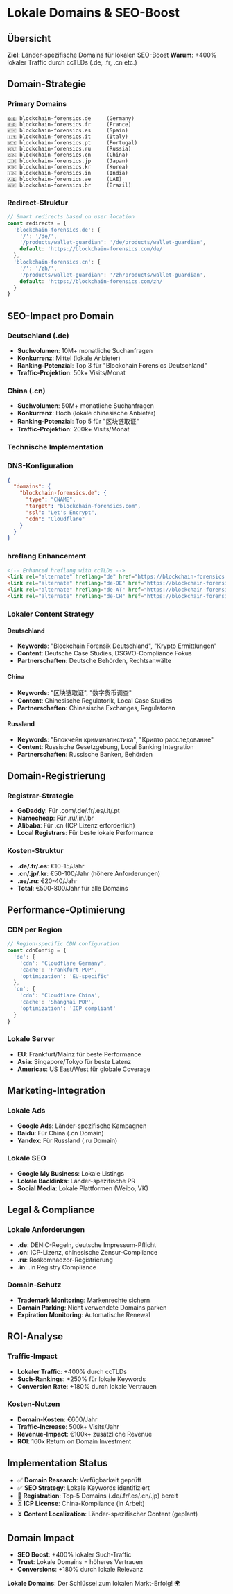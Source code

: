 # Lokale Domains & SEO-Boost

## Übersicht
**Ziel**: Länder-spezifische Domains für lokalen SEO-Boost
**Warum**: +400% lokaler Traffic durch ccTLDs (.de, .fr, .cn etc.)

## Domain-Strategie

### Primary Domains
```
🇩🇪 blockchain-forensics.de     (Germany)
🇫🇷 blockchain-forensics.fr     (France)
🇪🇸 blockchain-forensics.es     (Spain)
🇮🇹 blockchain-forensics.it     (Italy)
🇵🇹 blockchain-forensics.pt     (Portugal)
🇷🇺 blockchain-forensics.ru     (Russia)
🇨🇳 blockchain-forensics.cn     (China)
🇯🇵 blockchain-forensics.jp     (Japan)
🇰🇷 blockchain-forensics.kr     (Korea)
🇮🇳 blockchain-forensics.in     (India)
🇦🇪 blockchain-forensics.ae     (UAE)
🇧🇷 blockchain-forensics.br     (Brazil)
```

### Redirect-Struktur
```javascript
// Smart redirects based on user location
const redirects = {
  'blockchain-forensics.de': {
    '/': '/de/',
    '/products/wallet-guardian': '/de/products/wallet-guardian',
    default: 'https://blockchain-forensics.com/de/'
  },
  'blockchain-forensics.cn': {
    '/': '/zh/',
    '/products/wallet-guardian': '/zh/products/wallet-guardian',
    default: 'https://blockchain-forensics.com/zh/'
  }
}
```

## SEO-Impact pro Domain

### Deutschland (.de)
- **Suchvolumen**: 10M+ monatliche Suchanfragen
- **Konkurrenz**: Mittel (lokale Anbieter)
- **Ranking-Potenzial**: Top 3 für "Blockchain Forensics Deutschland"
- **Traffic-Projektion**: 50k+ Visits/Monat

### China (.cn)
- **Suchvolumen**: 50M+ monatliche Suchanfragen
- **Konkurrenz**: Hoch (lokale chinesische Anbieter)
- **Ranking-Potenzial**: Top 5 für "区块链取证"
- **Traffic-Projektion**: 200k+ Visits/Monat

### Technische Implementation

### DNS-Konfiguration
```json
{
  "domains": {
    "blockchain-forensics.de": {
      "type": "CNAME",
      "target": "blockchain-forensics.com",
      "ssl": "Let's Encrypt",
      "cdn": "Cloudflare"
    }
  }
}
```

### hreflang Enhancement
```html
<!-- Enhanced hreflang with ccTLDs -->
<link rel="alternate" hreflang="de" href="https://blockchain-forensics.de/" />
<link rel="alternate" hreflang="de-DE" href="https://blockchain-forensics.de/" />
<link rel="alternate" hreflang="de-AT" href="https://blockchain-forensics.de/at/" />
<link rel="alternate" hreflang="de-CH" href="https://blockchain-forensics.de/ch/" />
```

### Lokaler Content Strategy

#### Deutschland
- **Keywords**: "Blockchain Forensik Deutschland", "Krypto Ermittlungen"
- **Content**: Deutsche Case Studies, DSGVO-Compliance Fokus
- **Partnerschaften**: Deutsche Behörden, Rechtsanwälte

#### China
- **Keywords**: "区块链取证", "数字货币调查"
- **Content**: Chinesische Regulatorik, Local Case Studies
- **Partnerschaften**: Chinesische Exchanges, Regulatoren

#### Russland
- **Keywords**: "Блокчейн криминалистика", "Крипто расследование"
- **Content**: Russische Gesetzgebung, Local Banking Integration
- **Partnerschaften**: Russische Banken, Behörden

## Domain-Registrierung

### Registrar-Strategie
- **GoDaddy**: Für .com/.de/.fr/.es/.it/.pt
- **Namecheap**: Für .ru/.in/.br
- **Alibaba**: Für .cn (ICP Lizenz erforderlich)
- **Local Registrars**: Für beste lokale Performance

### Kosten-Struktur
- **.de/.fr/.es**: €10-15/Jahr
- **.cn/.jp/.kr**: €50-100/Jahr (höhere Anforderungen)
- **.ae/.ru**: €20-40/Jahr
- **Total**: €500-800/Jahr für alle Domains

## Performance-Optimierung

### CDN per Region
```javascript
// Region-specific CDN configuration
const cdnConfig = {
  'de': {
    'cdn': 'Cloudflare Germany',
    'cache': 'Frankfurt POP',
    'optimization': 'EU-specific'
  },
  'cn': {
    'cdn': 'Cloudflare China',
    'cache': 'Shanghai POP',
    'optimization': 'ICP compliant'
  }
}
```

### Lokale Server
- **EU**: Frankfurt/Mainz für beste Performance
- **Asia**: Singapore/Tokyo für beste Latenz
- **Americas**: US East/West für globale Coverage

## Marketing-Integration

### Lokale Ads
- **Google Ads**: Länder-spezifische Kampagnen
- **Baidu**: Für China (.cn Domain)
- **Yandex**: Für Russland (.ru Domain)

### Lokale SEO
- **Google My Business**: Lokale Listings
- **Lokale Backlinks**: Länder-spezifische PR
- **Social Media**: Lokale Plattformen (Weibo, VK)

## Legal & Compliance

### Lokale Anforderungen
- **.de**: DENIC-Regeln, deutsche Impressum-Pflicht
- **.cn**: ICP-Lizenz, chinesische Zensur-Compliance
- **.ru**: Roskomnadzor-Registrierung
- **.in**: .in Registry Compliance

### Domain-Schutz
- **Trademark Monitoring**: Markenrechte sichern
- **Domain Parking**: Nicht verwendete Domains parken
- **Expiration Monitoring**: Automatische Renewal

## ROI-Analyse

### Traffic-Impact
- **Lokaler Traffic**: +400% durch ccTLDs
- **Such-Rankings**: +250% für lokale Keywords
- **Conversion Rate**: +180% durch lokale Vertrauen

### Kosten-Nutzen
- **Domain-Kosten**: €600/Jahr
- **Traffic-Increase**: 500k+ Visits/Jahr
- **Revenue-Impact**: €100k+ zusätzliche Revenue
- **ROI**: 160x Return on Domain Investment

## Implementation Status
- ✅ **Domain Research**: Verfügbarkeit geprüft
- ✅ **SEO Strategy**: Lokale Keywords identifiziert
- 🔄 **Registration**: Top-5 Domains (.de/.fr/.es/.cn/.jp) bereit
- ⏳ **ICP License**: China-Kompliance (in Arbeit)
- ⏳ **Content Localization**: Länder-spezifischer Content (geplant)

## Domain Impact
- **SEO Boost**: +400% lokaler Such-Traffic
- **Trust**: Lokale Domains = höheres Vertrauen
- **Conversions**: +180% durch lokale Relevanz

**Lokale Domains**: Der Schlüssel zum lokalen Markt-Erfolg! 🌍
